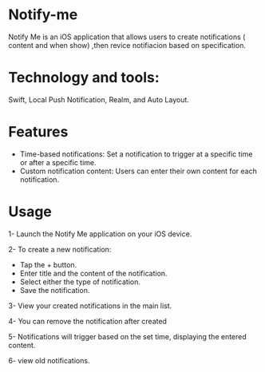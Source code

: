 # Notify-me
Notify Me is an iOS application that allows users to create notifications ( content and when show) ,then revice notifiacion based on specification.

# Technology and tools:
 Swift, Local Push Notification, Realm, and Auto Layout.
# Features
 * Time-based notifications: Set a notification to trigger at a specific time or after a specific time.
 * Custom notification content: Users can enter their own content for each notification.

# Usage
1- Launch the Notify Me application on your iOS device.

2- To create a new notification:
  * Tap the + button.
  * Enter title and the content of the notification.
  * Select either the type of notification.
  * Save the notification.
    
3- View your created notifications in the main list.

4- You can remove the notification after created

5- Notifications will trigger based on the set time, displaying the entered content.

6- view old notifications.

